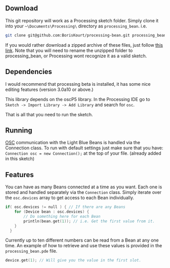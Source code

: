 ## Download

This git repository will work as a Processing sketch folder. Simply clone it into your `~\Documents\Processing\` directory as `processing_bean`. i.e.

```sh
git clone git@github.com:BorisKourt/processing-bean.git processing_bean
```

If you would rather download a zipped archive of these files, just follow [this link](https://github.com/BorisKourt/processing-bean/archive/master.zip). Note that you will need to rename the unzipped folder to processing_bean, or Processing wont recognize it as a valid sketch.

## Dependencies

I would recommend that processing beta is installed, it has some nice editing features (version 3.0a10 or above.)

This library depends on the oscP5 library. In the Processing IDE go to `Sketch -> Import Library -> Add Library` and search for `osc`. 

That is all that you need to run the sketch.

## Running

[OSC](http://opensoundcontrol.org/introduction-osc) communication with the Light Blue Beans is handled via the Connection class. To run with default settings just make sure that you have: `Connection osc = new Connection();` at the top of your file. (already added in this sketch) 

## Features

You can have as many Beans connected at a time as you want. Each one is stored and handled separately via the `Connection` class. Simply iterate over the `osc.devices` array to get access to each Bean individually. 

```pde
if( osc.devices != null ) { // If there are any Beans
    for (Device bean : osc.devices) {
    	// Do something here for each Bean
    	println(bean.get(1)); // i.e. Get the first value from it.
    }
  }
```

Currently up to ten different numbers can be read from a Bean at any one time. An example of how to retrieve and use these values is provided in the `processing_bean.pde` file. 

```pde
device.get(1); // Will give you the value in the first slot.
```


